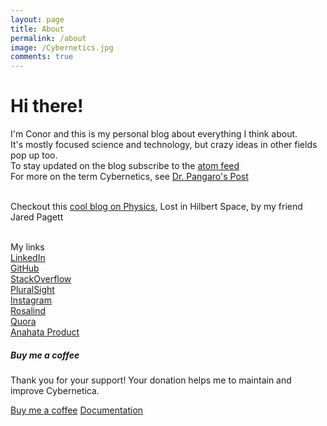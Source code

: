 ```yaml
---
layout: page
title: About
permalink: /about
image: /Cybernetics.jpg
comments: true
---
```


<div class="row justify-content-between">
<div class="col-md-8 pr-5">

<h1>Hi there!</h1>
<p>I'm Conor and this is my personal blog about everything I think about. <br>
It's mostly focused science and technology, but crazy ideas in other fields pop up too.
<br>
To stay updated on the blog subscribe to the <a href = "https://gilgahex.com/feed">atom feed</a>
<br>
For more on the term Cybernetics, see <a href = https://www.pangaro.com/definition-cybernetics.html>Dr. Pangaro's Post</a>

</p>

<br>
Checkout this <a href = "https://lih.space">cool blog on Physics</a>, Lost in Hilbert Space, by my friend Jared Pagett
<br>
<br>

My links
<br>
<a href = "https://www.linkedin.com/in/cmob/">LinkedIn</a>
<br>
<a href = "https://github.com/Gilgahex">GitHub</a>
<br>
<a href = "https://stackoverflow.com/story/gilgahex">StackOverflow</a>
<br>
<a href = "https://app.pluralsight.com/profile/gilgahex">PluralSight</a>
<br>
<a href = "https://www.instagram.com/twiximus/">Instagram</a>
<br>
<a href = "http://rosalind.info/users/gilgahex/">Rosalind</a>
<br>
<a href = "https://www.quora.com/profile/Conor-OBrien-2">Quora</a>
<br>
<a href = "https://myanahata.com">Anahata Product</a>


</div>

<div class="col-md-4">

<div class="sticky-top sticky-top-80">
<h5>Buy me a coffee</h5>

<p>Thank you for your support! Your donation helps me to maintain and improve Cybernetica.</p>

<a target="_blank" href="https://www.patreon.com/gilgahex" class="btn btn-danger">Buy me a coffee</a> <a target="_blank" href="https://bootstrapstarter.com/bootstrap-templates/template-mediumish-bootstrap-jekyll/" class="btn btn-warning">Documentation</a>

</div>
</div>
</div>
